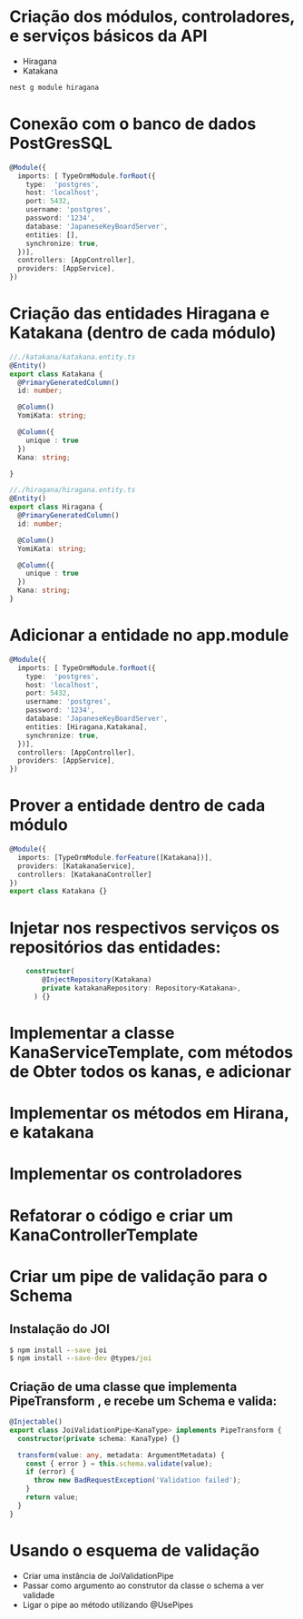 # Criação dos módulos, controladores, e serviços básicos da API

* Hiragana
* Katakana

```bat
nest g module hiragana
```

# Conexão com o banco de dados PostGresSQL

```ts
@Module({
  imports: [ TypeOrmModule.forRoot({
    type:  'postgres',
    host: 'localhost',
    port: 5432,
    username: 'postgres',
    password: '1234',
    database: 'JapaneseKeyBoardServer',
    entities: [],
    synchronize: true,
  })],
  controllers: [AppController],
  providers: [AppService],
})
```
# Criação das entidades Hiragana e Katakana (dentro de cada módulo)

```ts
//./katakana/katakana.entity.ts
@Entity()
export class Katakana {
  @PrimaryGeneratedColumn()
  id: number;

  @Column()
  YomiKata: string;

  @Column({
    unique : true
  })
  Kana: string;

}
```

```ts
//./hiragana/hiragana.entity.ts
@Entity()
export class Hiragana {
  @PrimaryGeneratedColumn()
  id: number;

  @Column()
  YomiKata: string;

  @Column({
    unique : true
  })
  Kana: string;
}
```

# Adicionar a entidade no app.module

```ts
@Module({
  imports: [ TypeOrmModule.forRoot({
    type:  'postgres',
    host: 'localhost',
    port: 5432,
    username: 'postgres',
    password: '1234',
    database: 'JapaneseKeyBoardServer',
    entities: [Hiragana,Katakana],
    synchronize: true,
  })],
  controllers: [AppController],
  providers: [AppService],
})

```

# Prover a entidade dentro de cada módulo

```ts
@Module({
  imports: [TypeOrmModule.forFeature([Katakana])],  
  providers: [KatakanaService],
  controllers: [KatakanaController]
})
export class Katakana {}

```

# Injetar nos respectivos serviços os repositórios das entidades:

```ts
    constructor(
        @InjectRepository(Katakana)
        private katakanaRepository: Repository<Katakana>,
      ) {}
```

# Implementar a classe KanaServiceTemplate, com métodos de Obter todos os kanas, e adicionar


# Implementar os métodos em Hirana, e katakana

# Implementar os controladores

# Refatorar o código e criar um KanaControllerTemplate

# Criar um pipe de validação para o Schema

## Instalação do JOI

```bat
$ npm install --save joi
$ npm install --save-dev @types/joi
```

## Criação de uma classe que implementa PipeTransform , e recebe um Schema e valida:

```ts
@Injectable()
export class JoiValidationPipe<KanaType> implements PipeTransform {
  constructor(private schema: KanaType) {}

  transform(value: any, metadata: ArgumentMetadata) {
    const { error } = this.schema.validate(value);
    if (error) {
      throw new BadRequestException('Validation failed');
    }
    return value;
  }
}
```

# Usando o esquema de validação

+ Criar uma instância de JoiValidationPipe
+ Passar como argumento ao construtor da classe o schema a ver validade
+ Ligar o pipe ao método utilizando @UsePipes

